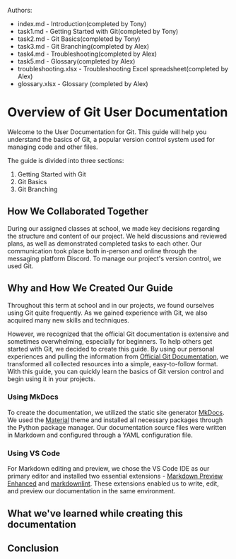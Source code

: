 Authors:

- index.md - Introduction(completed by Tony)
- task1.md - Getting Started with Git(completed by Tony)
- task2.md - Git Basics(completed by Tony)
- task3.md - Git Branching(completed by Alex)
- task4.md - Troubleshooting(completed by Alex)
- task5.md - Glossary(completed by Alex)
- troubleshooting.xlsx - Troubleshooting Excel spreadsheet(completed by Alex)
- glossary.xlsx - Glossary (completed by Alex)

# Overview of Git User Documentation

Welcome to the User Documentation for Git. This guide will help you understand the basics of Git, a popular version control system used for managing code and other files.

The guide is divided into three sections: 
1. Getting Started with Git
2. Git Basics
3. Git Branching

## How We Collaborated Together

During our assigned classes at school, we made key decisions regarding the structure and content of our project. We held discussions and reviewed plans, as well as demonstrated completed tasks to each other. Our communication took place both in-person and online through the messaging platform Discord. To manage our project's version control, we used Git.

## Why and How We Created Our Guide

Throughout this term at school and in our projects, we found ourselves using Git quite frequently. As we gained experience with Git, we also acquired many new skills and techniques.

However, we recognized that the official Git documentation is extensive and sometimes overwhelming, especially for beginners. To help others get started with Git, we decided to create this guide. By using our personal experiences and pulling the information from [Official Git Documentation](https://git-scm.com/doc), we transformed all collected resources into a simple, easy-to-follow format. With this guide, you can quickly learn the basics of Git version control and begin using it in your projects.

### Using MkDocs

To create the documentation, we utilized the static site generator [MkDocs](https://www.mkdocs.org/). We used the [Material](https://squidfunk.github.io/mkdocs-material/) theme and installed all necessary packages through the Python package manager. Our documentation source files were written in Markdown and configured through a YAML configuration file. 

### Using VS Code

For Markdown editing and preview, we chose the VS Code IDE as our primary editor and installed two essential extensions - [Markdown Preview Enhanced](https://marketplace.visualstudio.com/items?itemName=shd101wyy.markdown-preview-enhanced) and [markdownlint](https://marketplace.visualstudio.com/items?itemName=DavidAnson.vscode-markdownlint). These extensions enabled us to write, edit, and preview our documentation in the same environment.

## What we've learned while creating this documentation

## Conclusion

